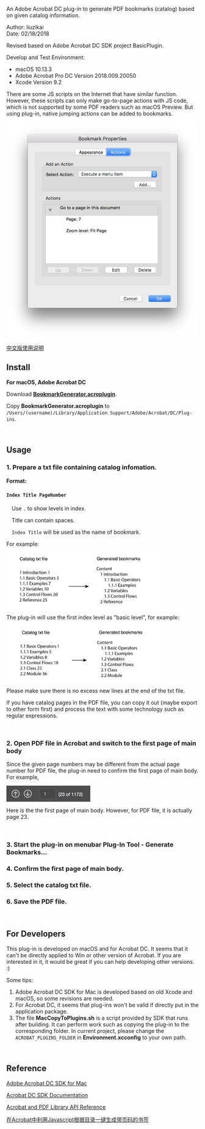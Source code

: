 An Adobe Acrobat DC plug-in to generate PDF bookmarks (catalog) based on given catalog information.  

Author: liuzikai  
Date: 02/18/2018  

Revised based on Adobe Acrobat DC SDK project BasicPlugin.  
 
Develop and Test Environment:   
* macOS 10.13.3
* Adobe Acrobat Pro DC Version 2018.009.20050
* Xcode Version 9.2
  
There are some JS scripts on the Internet that have similar function. However, these scripts can only make go-to-page actions with JS code, which is not supported by some PDF readers such as macOS Preview. But using plug-in, native jumping actions can be added to bookmarks.  

<img src="resources/C89E716F393116A6C7B229400693848A.jpg" width = "505" height = "566" align=center />

<br>

[中文版使用说明](https://liuzikai.github.io/Acrobat-Bookmark-Generator/)

Install
---
**For macOS, Adobe Acrobat DC**  

Download [**BookmarkGenerator.acroplugin**](https://github.com/liuzikai/Acrobat-PDF-Bookmark-Generator/releases).

Copy **BookmarkGenerator.acroplugin** to `/Users/(username)/Library/Application Support/Adobe/Acrobat/DC/Plug-ins`. 

<br> 

Usage
---
### 1. Prepare a txt file containing catalog infomation.  
**Format:**  

#### `Index Title PageNumber`  

&ensp;&ensp;Use `.` to show levels in index.  

&ensp;&ensp;Title can contain spaces.  

&ensp;&ensp;`Index Title` will be used as the name of bookmark. 


For example:  

<img src="resources/DD6CE512A2C20CC41BC820BA62FC5F96.png" width = "408" height = "147" align=center />
 
The plug-in will use the first index level as "basic level", for example:   

<img src="resources/1EFF63D43FDF3E8A273654DB6A6C5F92.png" width = "408" height = "147" align=center />
  
Please make sure there is no excess new lines at the end of the txt file.  
  
If you have catalog pages in the PDF file, you can copy it out (maybe export to other form first) and process the text with some technology such as regular expressions.  
  
<br>
  
### 2. Open PDF file in Acrobat and switch to the first page of main body  
Since the given page numbers may be different from the actual page number for PDF file, the plug-in need to confirm the first page of main body. For example,  

<img src="resources/442839AD4595D327A8B0C77B624345E5.jpg" width = "220" height = "42" align=center />

Here is the the first page of main body. However, for PDF file, it is actually page 23.

<br>

### 3. Start the plug-in on menubar Plug-In Tool - Generate Bookmarks...
### 4. Confirm the first page of main body.
### 5. Select the catalog txt file.
### 6. Save the PDF file.  

<br>

For Developers
---
This plug-in is developed on macOS and for Acrobat DC. It seems that it can't be directly applied to Win or other version of Acrobat. If you are interested in it, it would be great if you can help developing other versions. :) 

Some tips:  
1. Adobe Acrobat DC SDK for Mac is developed based on old Xcode and macOS, so some revisions are needed.
2. For Acrobat DC, it seems that plug-ins won't be valid if directly put in the application package.
3. The file **MacCopyToPlugins.sh** is a script provided by SDK that runs after building. It can perform work such as copying the plug-in to the corresponding folder. In current project, please change the `ACROBAT_PLUGINS_FOLDER` in **Environment.xcconfig** to your own path. 

<br>

Reference
---
[Adobe Acrobat DC SDK for Mac](https://www.adobe.com/devnet/acrobat.html)  

[Acrobat DC SDK Documentation](https://help.adobe.com/en_US/acrobat/acrobat_dc_sdk/2015/HTMLHelp/#t=Acro12_MasterBook%2FIntroduction_Help_TitlePage%2FAbout_This_Help.htm)  

[Acrobat and PDF Library API Reference](https://help.adobe.com/en_US/acrobat/acrobat_dc_sdk/2015/HTMLHelp/Acro12_MasterBook/API_References_SectionPage/API_References/Acrobat_API_Reference/index.html)  

[在Acrobat中利用Javascript根据目录一键生成带页码的书签](http://blog.51cto.com/2134255/641839)
